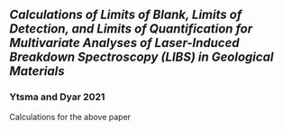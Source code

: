 ## *Calculations of Limits of Blank, Limits of Detection, and Limits of Quantification for Multivariate Analyses of Laser-Induced Breakdown Spectroscopy (LIBS) in Geological Materials*
### Ytsma and Dyar 2021

Calculations for the above paper
